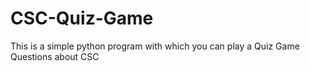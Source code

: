 # CSC-Quiz-Game
This is a simple python program with which you can play a Quiz Game Questions about CSC

